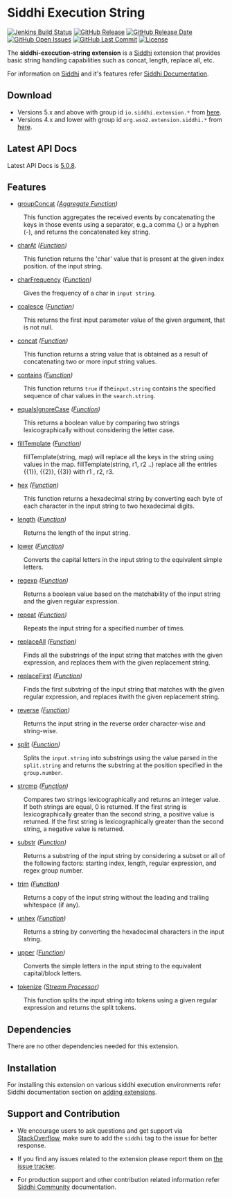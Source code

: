 Siddhi Execution String
======================================

  [![Jenkins Build Status](https://wso2.org/jenkins/job/siddhi/job/siddhi-execution-string/badge/icon)](https://wso2.org/jenkins/job/siddhi/job/siddhi-execution-string/)
  [![GitHub Release](https://img.shields.io/github/release/siddhi-io/siddhi-execution-string.svg)](https://github.com/siddhi-io/siddhi-execution-string/releases)
  [![GitHub Release Date](https://img.shields.io/github/release-date/siddhi-io/siddhi-execution-string.svg)](https://github.com/siddhi-io/siddhi-execution-string/releases)
  [![GitHub Open Issues](https://img.shields.io/github/issues-raw/siddhi-io/siddhi-execution-string.svg)](https://github.com/siddhi-io/siddhi-execution-string/issues)
  [![GitHub Last Commit](https://img.shields.io/github/last-commit/siddhi-io/siddhi-execution-string.svg)](https://github.com/siddhi-io/siddhi-execution-string/commits/master)
  [![License](https://img.shields.io/badge/License-Apache%202.0-blue.svg)](https://opensource.org/licenses/Apache-2.0)

The **siddhi-execution-string extension** is a <a target="_blank" href="https://siddhi.io/">Siddhi</a> extension that provides basic string handling capabilities such as concat, length, replace all, etc.

For information on <a target="_blank" href="https://siddhi.io/">Siddhi</a> and it's features refer <a target="_blank" href="https://siddhi.io/redirect/docs.html">Siddhi Documentation</a>. 

## Download

* Versions 5.x and above with group id `io.siddhi.extension.*` from <a target="_blank" href="https://mvnrepository.com/artifact/io.siddhi.extension.execution.string/siddhi-execution-string/">here</a>.
* Versions 4.x and lower with group id `org.wso2.extension.siddhi.*` from <a target="_blank" href="https://mvnrepository.com/artifact/org.wso2.extension.siddhi.execution.string/siddhi-execution-string">here</a>.

## Latest API Docs 

Latest API Docs is <a target="_blank" href="https://siddhi-io.github.io/siddhi-execution-string/api/5.0.8">5.0.8</a>.

## Features

* <a target="_blank" href="https://siddhi-io.github.io/siddhi-execution-string/api/5.0.8/#groupconcat-aggregate-function">groupConcat</a> *(<a target="_blank" href="http://siddhi.io/en/v5.1/docs/query-guide/#aggregate-function">Aggregate Function</a>)*<br> <div style="padding-left: 1em;"><p><p style="word-wrap: break-word;margin: 0;">This function aggregates the received events by concatenating the keys in those events using a separator, e.g.,a comma (,) or a hyphen (-), and returns the concatenated key string.</p></p></div>
* <a target="_blank" href="https://siddhi-io.github.io/siddhi-execution-string/api/5.0.8/#charat-function">charAt</a> *(<a target="_blank" href="http://siddhi.io/en/v5.1/docs/query-guide/#function">Function</a>)*<br> <div style="padding-left: 1em;"><p><p style="word-wrap: break-word;margin: 0;">This function returns the 'char' value that is present at the given index position. of the input string.</p></p></div>
* <a target="_blank" href="https://siddhi-io.github.io/siddhi-execution-string/api/5.0.8/#charfrequency-function">charFrequency</a> *(<a target="_blank" href="http://siddhi.io/en/v5.1/docs/query-guide/#function">Function</a>)*<br> <div style="padding-left: 1em;"><p><p style="word-wrap: break-word;margin: 0;">Gives the frequency of a char in <code>input string</code>.</p></p></div>
* <a target="_blank" href="https://siddhi-io.github.io/siddhi-execution-string/api/5.0.8/#coalesce-function">coalesce</a> *(<a target="_blank" href="http://siddhi.io/en/v5.1/docs/query-guide/#function">Function</a>)*<br> <div style="padding-left: 1em;"><p><p style="word-wrap: break-word;margin: 0;"> This returns the first input parameter value of the given argument, that is not null.</p></p></div>
* <a target="_blank" href="https://siddhi-io.github.io/siddhi-execution-string/api/5.0.8/#concat-function">concat</a> *(<a target="_blank" href="http://siddhi.io/en/v5.1/docs/query-guide/#function">Function</a>)*<br> <div style="padding-left: 1em;"><p><p style="word-wrap: break-word;margin: 0;">This function returns a string value that is obtained as a result of concatenating two or more input string values.</p></p></div>
* <a target="_blank" href="https://siddhi-io.github.io/siddhi-execution-string/api/5.0.8/#contains-function">contains</a> *(<a target="_blank" href="http://siddhi.io/en/v5.1/docs/query-guide/#function">Function</a>)*<br> <div style="padding-left: 1em;"><p><p style="word-wrap: break-word;margin: 0;">This function returns <code>true</code> if the<code>input.string</code> contains the specified sequence of char values in the <code>search.string</code>. </p></p></div>
* <a target="_blank" href="https://siddhi-io.github.io/siddhi-execution-string/api/5.0.8/#equalsignorecase-function">equalsIgnoreCase</a> *(<a target="_blank" href="http://siddhi.io/en/v5.1/docs/query-guide/#function">Function</a>)*<br> <div style="padding-left: 1em;"><p><p style="word-wrap: break-word;margin: 0;">This returns a boolean value by comparing two strings lexicographically without considering the letter case.</p></p></div>
* <a target="_blank" href="https://siddhi-io.github.io/siddhi-execution-string/api/5.0.8/#filltemplate-function">fillTemplate</a> *(<a target="_blank" href="http://siddhi.io/en/v5.1/docs/query-guide/#function">Function</a>)*<br> <div style="padding-left: 1em;"><p><p style="word-wrap: break-word;margin: 0;">fillTemplate(string, map) will replace all the keys in the string using values in the map. fillTemplate(string, r1, r2 ..) replace all the entries {{1}}, {{2}}, {{3}} with r1 , r2, r3.</p></p></div>
* <a target="_blank" href="https://siddhi-io.github.io/siddhi-execution-string/api/5.0.8/#hex-function">hex</a> *(<a target="_blank" href="http://siddhi.io/en/v5.1/docs/query-guide/#function">Function</a>)*<br> <div style="padding-left: 1em;"><p><p style="word-wrap: break-word;margin: 0;">This function returns a hexadecimal string by converting each byte of each character in the input string to two hexadecimal digits.</p></p></div>
* <a target="_blank" href="https://siddhi-io.github.io/siddhi-execution-string/api/5.0.8/#length-function">length</a> *(<a target="_blank" href="http://siddhi.io/en/v5.1/docs/query-guide/#function">Function</a>)*<br> <div style="padding-left: 1em;"><p><p style="word-wrap: break-word;margin: 0;">Returns the length of the input string.</p></p></div>
* <a target="_blank" href="https://siddhi-io.github.io/siddhi-execution-string/api/5.0.8/#lower-function">lower</a> *(<a target="_blank" href="http://siddhi.io/en/v5.1/docs/query-guide/#function">Function</a>)*<br> <div style="padding-left: 1em;"><p><p style="word-wrap: break-word;margin: 0;">Converts the capital letters in the input string to the equivalent simple letters.</p></p></div>
* <a target="_blank" href="https://siddhi-io.github.io/siddhi-execution-string/api/5.0.8/#regexp-function">regexp</a> *(<a target="_blank" href="http://siddhi.io/en/v5.1/docs/query-guide/#function">Function</a>)*<br> <div style="padding-left: 1em;"><p><p style="word-wrap: break-word;margin: 0;">Returns a boolean value based on the matchability of the input string and the given regular expression.</p></p></div>
* <a target="_blank" href="https://siddhi-io.github.io/siddhi-execution-string/api/5.0.8/#repeat-function">repeat</a> *(<a target="_blank" href="http://siddhi.io/en/v5.1/docs/query-guide/#function">Function</a>)*<br> <div style="padding-left: 1em;"><p><p style="word-wrap: break-word;margin: 0;">Repeats the input string for a specified number of times.</p></p></div>
* <a target="_blank" href="https://siddhi-io.github.io/siddhi-execution-string/api/5.0.8/#replaceall-function">replaceAll</a> *(<a target="_blank" href="http://siddhi.io/en/v5.1/docs/query-guide/#function">Function</a>)*<br> <div style="padding-left: 1em;"><p><p style="word-wrap: break-word;margin: 0;">Finds all the substrings of the input string that matches with the given expression, and replaces them with the given replacement string.</p></p></div>
* <a target="_blank" href="https://siddhi-io.github.io/siddhi-execution-string/api/5.0.8/#replacefirst-function">replaceFirst</a> *(<a target="_blank" href="http://siddhi.io/en/v5.1/docs/query-guide/#function">Function</a>)*<br> <div style="padding-left: 1em;"><p><p style="word-wrap: break-word;margin: 0;">Finds the first substring of the input string that matches with the given regular expression, and replaces itwith the given replacement string.</p></p></div>
* <a target="_blank" href="https://siddhi-io.github.io/siddhi-execution-string/api/5.0.8/#reverse-function">reverse</a> *(<a target="_blank" href="http://siddhi.io/en/v5.1/docs/query-guide/#function">Function</a>)*<br> <div style="padding-left: 1em;"><p><p style="word-wrap: break-word;margin: 0;">Returns the input string in the reverse order character-wise and string-wise.</p></p></div>
* <a target="_blank" href="https://siddhi-io.github.io/siddhi-execution-string/api/5.0.8/#split-function">split</a> *(<a target="_blank" href="http://siddhi.io/en/v5.1/docs/query-guide/#function">Function</a>)*<br> <div style="padding-left: 1em;"><p><p style="word-wrap: break-word;margin: 0;">Splits the  <code>input.string</code> into substrings using the value parsed in the <code>split.string</code> and returns the substring at the position specified in the <code>group.number</code>.</p></p></div>
* <a target="_blank" href="https://siddhi-io.github.io/siddhi-execution-string/api/5.0.8/#strcmp-function">strcmp</a> *(<a target="_blank" href="http://siddhi.io/en/v5.1/docs/query-guide/#function">Function</a>)*<br> <div style="padding-left: 1em;"><p><p style="word-wrap: break-word;margin: 0;">Compares two strings lexicographically and returns an integer value. If both strings are equal, 0 is returned. If  the first string is lexicographically greater than the second string, a positive value is returned. If the first string is lexicographically greater than the second string, a negative value is returned.</p></p></div>
* <a target="_blank" href="https://siddhi-io.github.io/siddhi-execution-string/api/5.0.8/#substr-function">substr</a> *(<a target="_blank" href="http://siddhi.io/en/v5.1/docs/query-guide/#function">Function</a>)*<br> <div style="padding-left: 1em;"><p><p style="word-wrap: break-word;margin: 0;">Returns a substring of the input string by considering a subset or all of the following factors: starting index, length, regular expression, and regex group number.</p></p></div>
* <a target="_blank" href="https://siddhi-io.github.io/siddhi-execution-string/api/5.0.8/#trim-function">trim</a> *(<a target="_blank" href="http://siddhi.io/en/v5.1/docs/query-guide/#function">Function</a>)*<br> <div style="padding-left: 1em;"><p><p style="word-wrap: break-word;margin: 0;">Returns a copy of the input string without the leading and trailing whitespace (if any).</p></p></div>
* <a target="_blank" href="https://siddhi-io.github.io/siddhi-execution-string/api/5.0.8/#unhex-function">unhex</a> *(<a target="_blank" href="http://siddhi.io/en/v5.1/docs/query-guide/#function">Function</a>)*<br> <div style="padding-left: 1em;"><p><p style="word-wrap: break-word;margin: 0;">Returns a string by converting the hexadecimal characters in the input string.</p></p></div>
* <a target="_blank" href="https://siddhi-io.github.io/siddhi-execution-string/api/5.0.8/#upper-function">upper</a> *(<a target="_blank" href="http://siddhi.io/en/v5.1/docs/query-guide/#function">Function</a>)*<br> <div style="padding-left: 1em;"><p><p style="word-wrap: break-word;margin: 0;">Converts the simple letters in the input string to the equivalent capital/block letters.</p></p></div>
* <a target="_blank" href="https://siddhi-io.github.io/siddhi-execution-string/api/5.0.8/#tokenize-stream-processor">tokenize</a> *(<a target="_blank" href="http://siddhi.io/en/v5.1/docs/query-guide/#stream-processor">Stream Processor</a>)*<br> <div style="padding-left: 1em;"><p><p style="word-wrap: break-word;margin: 0;">This function splits the input string into tokens using a given regular expression and returns the split tokens.</p></p></div>

## Dependencies 

There are no other dependencies needed for this extension. 

## Installation

For installing this extension on various siddhi execution environments refer Siddhi documentation section on <a target="_blank" href="https://siddhi.io/redirect/add-extensions.html">adding extensions</a>.

## Support and Contribution

* We encourage users to ask questions and get support via <a target="_blank" href="https://stackoverflow.com/questions/tagged/siddhi">StackOverflow</a>, make sure to add the `siddhi` tag to the issue for better response.

* If you find any issues related to the extension please report them on <a target="_blank" href="https://github.com/siddhi-io/siddhi-execution-string/issues">the issue tracker</a>.

* For production support and other contribution related information refer <a target="_blank" href="https://siddhi.io/community/">Siddhi Community</a> documentation.
